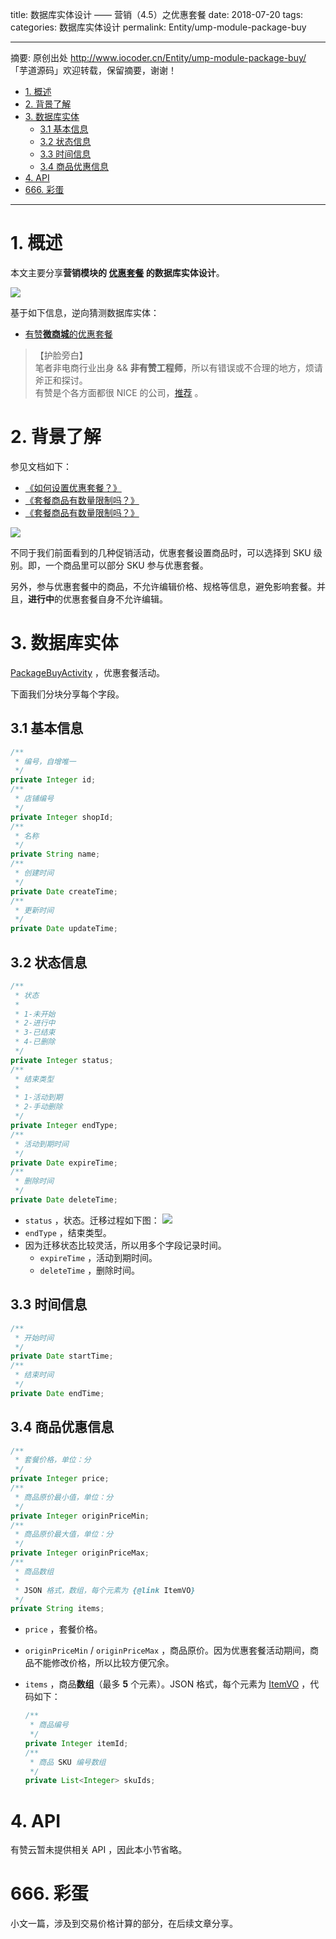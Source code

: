 title: 数据库实体设计 —— 营销（4.5）之优惠套餐
date: 2018-07-20
tags:
categories: 数据库实体设计
permalink: Entity/ump-module-package-buy

-------

摘要: 原创出处 http://www.iocoder.cn/Entity/ump-module-package-buy/ 「芋道源码」欢迎转载，保留摘要，谢谢！

- [1. 概述](http://www.iocoder.cn/Entity/ump-module-package-buy/)
- [2. 背景了解](http://www.iocoder.cn/Entity/ump-module-package-buy/)
- [3. 数据库实体](http://www.iocoder.cn/Entity/ump-module-package-buy/)
  - [3.1 基本信息](http://www.iocoder.cn/Entity/ump-module-package-buy/)
  - [3.2 状态信息](http://www.iocoder.cn/Entity/ump-module-package-buy/)
  - [3.3 时间信息](http://www.iocoder.cn/Entity/ump-module-package-buy/)
  - [3.4 商品优惠信息](http://www.iocoder.cn/Entity/ump-module-package-buy/)
- [4. API](http://www.iocoder.cn/Entity/ump-module-package-buy/)
- [666. 彩蛋](http://www.iocoder.cn/Entity/ump-module-package-buy/)

-------

# 1. 概述

本文主要分享**营销模块的 [优惠套餐](#) 的数据库实体设计**。

![](http://www.iocoder.cn/images/Entity/2018_07_20/01.png)

基于如下信息，逆向猜测数据库实体：

* [有赞**微商城**的优惠套餐](https://www.youzan.com/v2/ump/packagebuy)

> 【护脸旁白】  
> 笔者非电商行业出身 && **非有赞工程师**，所以有错误或不合理的地方，烦请斧正和探讨。  
> 有赞是个各方面都很 NICE 的公司，[推荐](http://www.iocoder.cn/NeiTui/hangzhou/?self) 。

# 2. 背景了解

参见文档如下：

* [《如何设置优惠套餐？》](https://help.youzan.com/qa#/menu/2200/detail/1013?_k=56ofhg) 
* [《套餐商品有数量限制吗？》](https://help.youzan.com/qa#/menu/2200/detail/464?_k=2wynhd)
* [《套餐商品有数量限制吗？》](https://help.youzan.com/qa#/menu/2200/detail/464?_k=3p54ce)

![](http://www.iocoder.cn/images/Entity/2018_07_20/02.png)

不同于我们前面看到的几种促销活动，优惠套餐设置商品时，可以选择到 SKU 级别。即，一个商品里可以部分 SKU 参与优惠套餐。

另外，参与优惠套餐中的商品，不允许编辑价格、规格等信息，避免影响套餐。并且，**进行中**的优惠套餐自身不允许编辑。

# 3. 数据库实体

[PackageBuyActivity](todo) ，优惠套餐活动。

下面我们分块分享每个字段。

## 3.1 基本信息

```Java
/**
 * 编号，自增唯一
 */
private Integer id;
/**
 * 店铺编号
 */
private Integer shopId;
/**
 * 名称
 */
private String name;
/**
 * 创建时间
 */
private Date createTime;
/**
 * 更新时间
 */
private Date updateTime;
```

## 3.2 状态信息

```Java
/**
 * 状态
 *
 * 1-未开始
 * 2-进行中
 * 3-已结束
 * 4-已删除
 */
private Integer status;
/**
 * 结束类型
 *
 * 1-活动到期
 * 2-手动删除
 */
private Integer endType;
/**
 * 活动到期时间
 */
private Date expireTime;
/**
 * 删除时间
 */
private Date deleteTime;
```

* `status` ，状态。迁移过程如下图：  ![](http://www.iocoder.cn/images/Entity/2018_07_20/03.png) 
* `endType` ，结束类型。
* 因为迁移状态比较灵活，所以用多个字段记录时间。
    * `expireTime` ，活动到期时间。
    * `deleteTime` ，删除时间。

## 3.3 时间信息

```Java
/**
 * 开始时间
 */
private Date startTime;
/**
 * 结束时间
 */
private Date endTime;
```

## 3.4 商品优惠信息

```Java
/**
 * 套餐价格，单位：分
 */
private Integer price;
/**
 * 商品原价最小值，单位：分
 */
private Integer originPriceMin;
/**
 * 商品原价最大值，单位：分
 */
private Integer originPriceMax;
/**
 * 商品数组
 *
 * JSON 格式，数组，每个元素为 {@link ItemVO}
 */
private String items;
```

* `price` ，套餐价格。
* `originPriceMin` / `originPriceMax` ，商品原价。因为优惠套餐活动期间，商品不能修改价格，所以比较方便冗余。
* `items` ，商品**数组**（最多 **5** 个元素）。JSON 格式，每个元素为 [ItemVO](todo) ，代码如下：

    ```Java
    /**
     * 商品编号
     */
    private Integer itemId;
    /**
     * 商品 SKU 编号数组
     */
    private List<Integer> skuIds;
    ```

# 4. API

有赞云暂未提供相关 API ，因此本小节省略。

# 666. 彩蛋

小文一篇，涉及到交易价格计算的部分，在后续文章分享。


